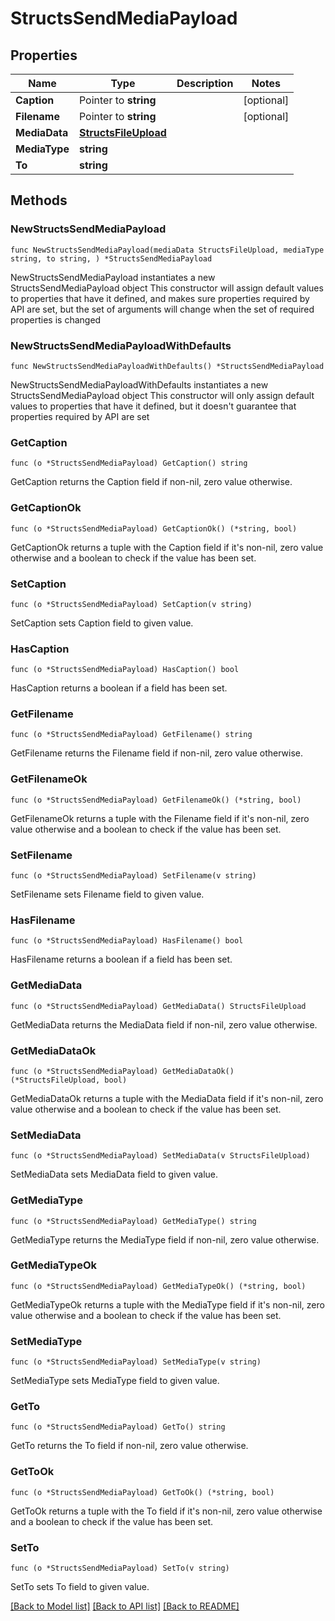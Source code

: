 # StructsSendMediaPayload

## Properties

Name | Type | Description | Notes
------------ | ------------- | ------------- | -------------
**Caption** | Pointer to **string** |  | [optional] 
**Filename** | Pointer to **string** |  | [optional] 
**MediaData** | [**StructsFileUpload**](StructsFileUpload.md) |  | 
**MediaType** | **string** |  | 
**To** | **string** |  | 

## Methods

### NewStructsSendMediaPayload

`func NewStructsSendMediaPayload(mediaData StructsFileUpload, mediaType string, to string, ) *StructsSendMediaPayload`

NewStructsSendMediaPayload instantiates a new StructsSendMediaPayload object
This constructor will assign default values to properties that have it defined,
and makes sure properties required by API are set, but the set of arguments
will change when the set of required properties is changed

### NewStructsSendMediaPayloadWithDefaults

`func NewStructsSendMediaPayloadWithDefaults() *StructsSendMediaPayload`

NewStructsSendMediaPayloadWithDefaults instantiates a new StructsSendMediaPayload object
This constructor will only assign default values to properties that have it defined,
but it doesn't guarantee that properties required by API are set

### GetCaption

`func (o *StructsSendMediaPayload) GetCaption() string`

GetCaption returns the Caption field if non-nil, zero value otherwise.

### GetCaptionOk

`func (o *StructsSendMediaPayload) GetCaptionOk() (*string, bool)`

GetCaptionOk returns a tuple with the Caption field if it's non-nil, zero value otherwise
and a boolean to check if the value has been set.

### SetCaption

`func (o *StructsSendMediaPayload) SetCaption(v string)`

SetCaption sets Caption field to given value.

### HasCaption

`func (o *StructsSendMediaPayload) HasCaption() bool`

HasCaption returns a boolean if a field has been set.

### GetFilename

`func (o *StructsSendMediaPayload) GetFilename() string`

GetFilename returns the Filename field if non-nil, zero value otherwise.

### GetFilenameOk

`func (o *StructsSendMediaPayload) GetFilenameOk() (*string, bool)`

GetFilenameOk returns a tuple with the Filename field if it's non-nil, zero value otherwise
and a boolean to check if the value has been set.

### SetFilename

`func (o *StructsSendMediaPayload) SetFilename(v string)`

SetFilename sets Filename field to given value.

### HasFilename

`func (o *StructsSendMediaPayload) HasFilename() bool`

HasFilename returns a boolean if a field has been set.

### GetMediaData

`func (o *StructsSendMediaPayload) GetMediaData() StructsFileUpload`

GetMediaData returns the MediaData field if non-nil, zero value otherwise.

### GetMediaDataOk

`func (o *StructsSendMediaPayload) GetMediaDataOk() (*StructsFileUpload, bool)`

GetMediaDataOk returns a tuple with the MediaData field if it's non-nil, zero value otherwise
and a boolean to check if the value has been set.

### SetMediaData

`func (o *StructsSendMediaPayload) SetMediaData(v StructsFileUpload)`

SetMediaData sets MediaData field to given value.


### GetMediaType

`func (o *StructsSendMediaPayload) GetMediaType() string`

GetMediaType returns the MediaType field if non-nil, zero value otherwise.

### GetMediaTypeOk

`func (o *StructsSendMediaPayload) GetMediaTypeOk() (*string, bool)`

GetMediaTypeOk returns a tuple with the MediaType field if it's non-nil, zero value otherwise
and a boolean to check if the value has been set.

### SetMediaType

`func (o *StructsSendMediaPayload) SetMediaType(v string)`

SetMediaType sets MediaType field to given value.


### GetTo

`func (o *StructsSendMediaPayload) GetTo() string`

GetTo returns the To field if non-nil, zero value otherwise.

### GetToOk

`func (o *StructsSendMediaPayload) GetToOk() (*string, bool)`

GetToOk returns a tuple with the To field if it's non-nil, zero value otherwise
and a boolean to check if the value has been set.

### SetTo

`func (o *StructsSendMediaPayload) SetTo(v string)`

SetTo sets To field to given value.



[[Back to Model list]](../README.md#documentation-for-models) [[Back to API list]](../README.md#documentation-for-api-endpoints) [[Back to README]](../README.md)


